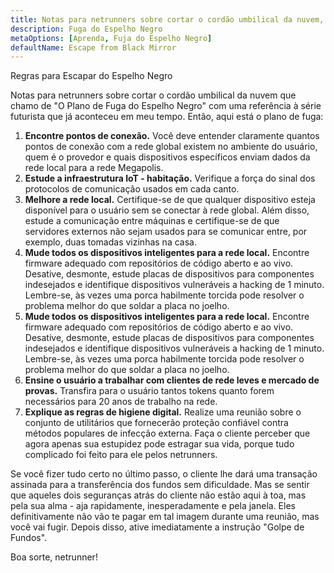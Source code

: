```yaml
---
title: Notas para netrunners sobre cortar o cordão umbilical da nuvem, parte 2
description: Fuga do Espelho Negro
metaOptions: [Aprenda, Fuja do Espelho Negro]
defaultName: Escape from Black Mirror
---
```


<RoboAcademyText fWeight="500">
  Regras para Escapar do Espelho Negro
</RoboAcademyText>

<LessonImages imageClasses="mb"  src='escape-from-black-mirror/BlackMirror-02.png' alt="Escape from Black Mirror symbol" />

Notas para netrunners sobre cortar o cordão umbilical da nuvem que chamo de "O Plano de Fuga do Espelho Negro" com uma referência à série futurista que já aconteceu em meu tempo. Então, aqui está o plano de fuga:

1. **Encontre pontos de conexão.** Você deve entender claramente quantos pontos de conexão com a rede global existem no ambiente do usuário, quem é o provedor e quais dispositivos específicos enviam dados da rede local para a rede Megapolis.
2. **Estude a infraestrutura IoT - habitação.** Verifique a força do sinal dos protocolos de comunicação usados em cada canto.
3. **Melhore a rede local.** Certifique-se de que qualquer dispositivo esteja disponível para o usuário sem se conectar à rede global. Além disso, estude a comunicação entre máquinas e certifique-se de que servidores externos não sejam usados para se comunicar entre, por exemplo, duas tomadas vizinhas na casa.
4. **Mude todos os dispositivos inteligentes para a rede local.** Encontre firmware adequado com repositórios de código aberto e ao vivo. Desative, desmonte, estude placas de dispositivos para componentes indesejados e identifique dispositivos vulneráveis a hacking de 1 minuto. Lembre-se, às vezes uma porca habilmente torcida pode resolver o problema melhor do que soldar a placa no joelho.
5. **Mude todos os dispositivos inteligentes para a rede local.** Encontre firmware adequado com repositórios de código aberto e ao vivo. Desative, desmonte, estude placas de dispositivos para componentes indesejados e identifique dispositivos vulneráveis a hacking de 1 minuto. Lembre-se, às vezes uma porca habilmente torcida pode resolver o problema melhor do que soldar a placa no joelho.
6. **Ensine o usuário a trabalhar com clientes de rede leves e mercado de provas.** Transfira para o usuário tantos tokens quanto forem necessários para 20 anos de trabalho na rede.
7. **Explique as regras de higiene digital.** Realize uma reunião sobre o conjunto de utilitários que fornecerão proteção confiável contra métodos populares de infecção externa. Faça o cliente perceber que agora apenas sua estupidez pode estragar sua vida, porque tudo complicado foi feito para ele pelos netrunners.

Se você fizer tudo certo no último passo, o cliente lhe dará uma transação assinada para a transferência dos fundos sem dificuldade. Mas se sentir que aqueles dois seguranças atrás do cliente não estão aqui à toa, mas pela sua alma - aja rapidamente, inesperadamente e pela janela. Eles definitivamente não vão te pagar em tal imagem durante uma reunião, mas você vai fugir. Depois disso, ative imediatamente a instrução "Golpe de Fundos".

<RoboAcademyText>
  Boa sorte, netrunner!
</RoboAcademyText>